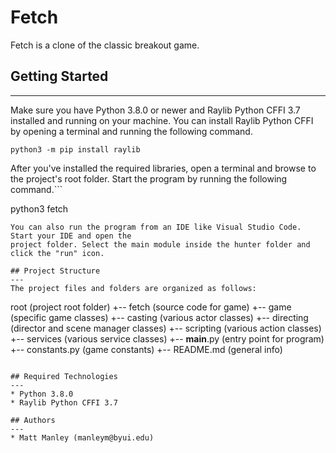 # Fetch
Fetch is a clone of the classic breakout game.

## Getting Started
---
Make sure you have Python 3.8.0 or newer and Raylib Python CFFI 3.7 installed and running on your machine. You can install Raylib Python CFFI by opening a terminal and running the following command.
```
python3 -m pip install raylib
```
After you've installed the required libraries, open a terminal and browse to the project's root folder. Start the program by running the following command.```

python3 fetch 
```
You can also run the program from an IDE like Visual Studio Code. Start your IDE and open the 
project folder. Select the main module inside the hunter folder and click the "run" icon.

## Project Structure
---
The project files and folders are organized as follows:
```
root                    (project root folder)
+-- fetch              (source code for game)
  +-- game              (specific game classes)
    +-- casting         (various actor classes)
    +-- directing       (director and scene manager classes)
    +-- scripting       (various action classes)
    +-- services        (various service classes)
  +-- __main__.py       (entry point for program)
  +-- constants.py      (game constants)
+-- README.md           (general info)
```

## Required Technologies
---
* Python 3.8.0
* Raylib Python CFFI 3.7

## Authors
---
* Matt Manley (manleym@byui.edu)